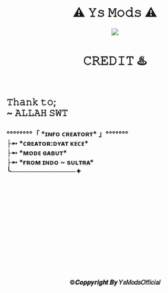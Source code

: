 <!DOCTYPE html>
<html lang="en">
<head>
  <meta charset="UTF-8">
  <meta name="viewport" content="width=device-width, initial-scale=1.0">
  <link rel="stylesheet" href="css/style.css">
</head>
<body>
  <center><h1>⚠️ 𝚈𝚜 𝙼𝚘𝚍𝚜 ⚠️</h1>
<img src="https://i.ibb.co/3YW4F36/b323b0af13f20645569964f9c75b4909.gif" ></img>
<header>
  <h1 class="font">𝙲𝚁𝙴𝙳𝙸𝚃 ♨️</h1></center>
  
  <h2>𝚃𝚑𝚊𝚗𝚔 𝚝𝚘; <br>
~ 𝙰𝙻𝙻𝙰𝙷 𝚂𝚆𝚃</h2>
  
  <h3>
°°°°°°°°「 *ɪɴғᴏ ᴄʀᴇᴀᴛᴏʀᴛ* 」°°°°°°°<br>
├➵ *ᴄʀᴇᴀᴛᴏʀ:ᴅʏᴀᴛ ᴋᴇᴄᴇ*    <br>
├➵ *ᴍᴏᴅᴇ ɢᴀʙᴜᴛ*         <br>
├➵ *ғʀᴏᴍ ɪɴᴅᴏ ~ sᴜʟᴛʀᴀ*   <br>
╰─────────────✦<br>
</h3>
<br><br><br><br><br><br><br><br><br><br><br><br>
<center>
<h4>©𝑪𝒐𝒑𝒑𝒚𝒓𝒊𝒈𝒉𝒕 𝑩𝒚 𝑌𝑠𝑀𝑜𝑑𝑠𝑂𝑓𝑓𝑖𝑐𝑖𝑎𝑙</h4>
</center>
</header>
</body>
</html>
